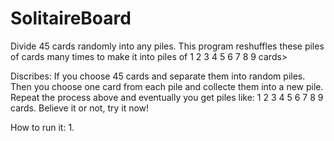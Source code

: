 # SolitaireBoard
Divide 45 cards randomly into any piles. This program reshuffles these piles of cards many times to make it into piles of 1 2 3 4 5 6 7 8 9 cards>

Discribes:
  If you choose 45 cards and separate them into random piles. Then you choose one card from each pile and collecte them into a new pile. 
  Repeat the process above and eventually you get piles like: 1 2 3 4 5 6 7 8 9 cards. Believe it or not, try it now!
  
How to run it:
  1. 
